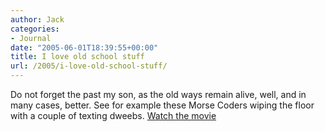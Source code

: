 ```yaml
---
author: Jack
categories:
- Journal
date: "2005-06-01T18:39:55+00:00"
title: I love old school stuff
url: /2005/i-love-old-school-stuff/
---
```


Do not forget the past my son, as the old ways remain alive, well, and in many cases, better. See for example these Morse Coders wiping the floor with a couple of texting dweebs. [Watch the movie][1]

 [1]: http://n6tv.kkn.net/Text_vs_Morse_Leno_2005_05_13.wmv "wmv"